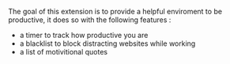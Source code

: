
<p>
The goal of this extension is to provide a helpful enviroment to be productive, it does so with the following features :
</p>

<ul>
<li> a timer to track how productive you are</li>
<li> a blacklist to block distracting websites while working </li>
<li> a list of motivitional quotes </li>
</ul>